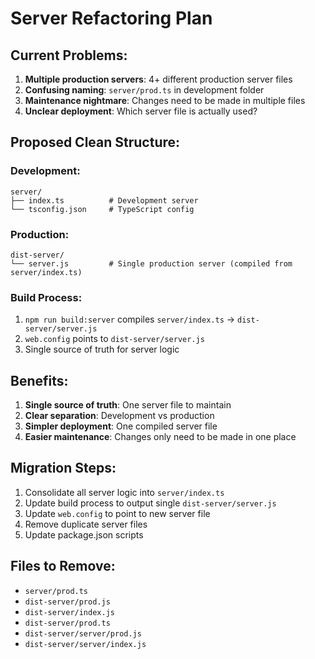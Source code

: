 # Server Refactoring Plan

## Current Problems:
1. **Multiple production servers**: 4+ different production server files
2. **Confusing naming**: `server/prod.ts` in development folder
3. **Maintenance nightmare**: Changes need to be made in multiple files
4. **Unclear deployment**: Which server file is actually used?

## Proposed Clean Structure:

### Development:
```
server/
├── index.ts          # Development server
└── tsconfig.json     # TypeScript config
```

### Production:
```
dist-server/
└── server.js         # Single production server (compiled from server/index.ts)
```

### Build Process:
1. `npm run build:server` compiles `server/index.ts` → `dist-server/server.js`
2. `web.config` points to `dist-server/server.js`
3. Single source of truth for server logic

## Benefits:
1. **Single source of truth**: One server file to maintain
2. **Clear separation**: Development vs production
3. **Simpler deployment**: One compiled server file
4. **Easier maintenance**: Changes only need to be made in one place

## Migration Steps:
1. Consolidate all server logic into `server/index.ts`
2. Update build process to output single `dist-server/server.js`
3. Update `web.config` to point to new server file
4. Remove duplicate server files
5. Update package.json scripts

## Files to Remove:
- `server/prod.ts`
- `dist-server/prod.js`
- `dist-server/index.js`
- `dist-server/prod.ts`
- `dist-server/server/prod.js`
- `dist-server/server/index.js` 